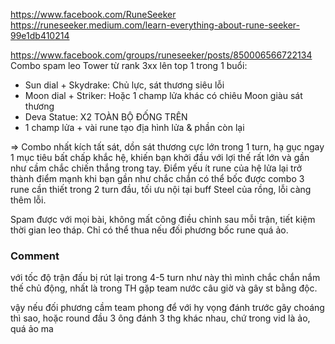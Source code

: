 https://www.facebook.com/RuneSeeker
https://runeseeker.medium.com/learn-everything-about-rune-seeker-99e1db410214
	
https://www.facebook.com/groups/runeseeker/posts/850006566722134
Combo spam leo Tower từ rank 3xx lên top 1 trong 1 buổi:

- Sun dial + Skydrake: Chủ lực, sát thương siêu lỗi
- Moon dial + Striker: Hoặc 1 champ lửa khác có chiêu Moon giàu sát thương
- Deva Statue: X2 TOÀN BỘ ĐỐNG TRÊN
- 1 champ lửa + vài rune tạo địa hình lửa & phần còn lại

=> Combo nhất kích tất sát, dồn sát thương cực lớn trong 1 turn, hạ gục ngay 1 mục tiêu bất chấp khắc hệ, khiến bạn khởi đầu với lợi thế rất lớn và gần như cầm chắc chiến thắng trong tay. Điểm yếu ít rune của hệ lửa lại trở thành điểm mạnh khi bạn gần như chắc chắn có thể bốc được combo 3 rune cần thiết trong 2 turn đầu, tối ưu nội tại buff Steel của rồng, lỗi càng thêm lỗi.

Spam được với mọi bài, không mất công điều chỉnh sau mỗi trận, tiết kiệm thời gian leo tháp. Chỉ có thể thua nếu đối phương bốc rune quá ảo.

### Comment

với tốc độ trận đấu bị rút lại trong 4-5 turn như này thì mình chắc chắn nắm thế chủ động, nhất là trong TH gặp team nước câu giờ và gây st bằng độc.

vậy nếu đối phương cầm team phong để với hy vọng đánh trước gây choáng thì sao, hoặc round đầu 3 ông đánh 3 thg khác nhau, chứ trong vid là ảo, quá ảo ma